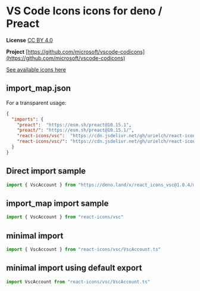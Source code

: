 # VS Code Icons icons for deno / Preact

**License** [CC BY 4.0](https://creativecommons.org/licenses/by/4.0/)

**Project** [https://github.com/microsoft/vscode-codicons](https://github.com/microsoft/vscode-codicons)

[See available icons here](https://react-icons.github.io/react-icons/icons?name=vsc)

## import_map.json

For a transparent usage:

```json
{
  "imports": {
    "preact":  "https://esm.sh/preact@10.15.1",
    "preact/": "https://esm.sh/preact@10.15.1/",
    "react-icons/vsc":  "https://cdn.jsdelivr.net/gh/urielch/react-icons-vsc@1.0.4/mod.ts",
    "react-icons/vsc/": "https://cdn.jsdelivr.net/gh/urielch/react-icons-vsc@1.0.4/ico/",
  }
}
```

## Direct import sample

```ts
import { VscAccount } from "https://deno.land/x/react_icons_vsc@1.0.4/mod.ts"
```

## import_map import sample

```ts
import { VscAccount } from "react-icons/vsc"
```

## minimal import

```ts
import { VscAccount } from "react-icons/vsc/VscAccount.ts"
```

## minimal import using default export

```ts
import VscAccount from "react-icons/vsc/VscAccount.ts"
```

